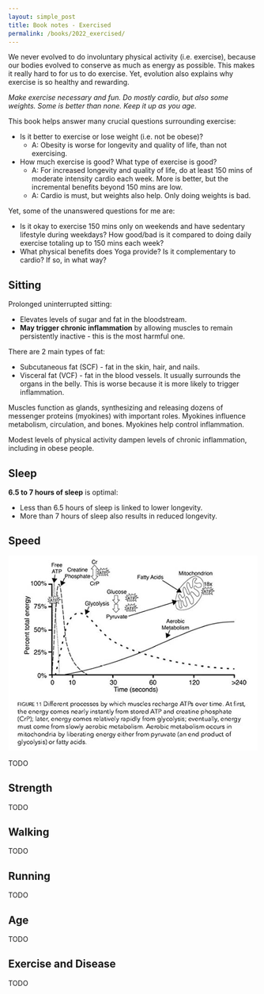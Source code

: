 ```yaml
---
layout: simple_post
title: Book notes - Exercised
permalink: /books/2022_exercised/
---
```


We never evolved to do involuntary physical activity (i.e. exercise), because our bodies evolved to conserve as much as energy as possible. This makes it really hard to for us to do exercise. Yet, evolution also explains why exercise is so healthy and rewarding.

*Make exercise necessary and fun. Do mostly cardio, but also some weights. Some is better than none. Keep it up as you age.*

This book helps answer many crucial questions surrounding exercise:
* Is it better to exercise or lose weight (i.e. not be obese)?
    * A: Obesity is worse for longevity and quality of life, than not exercising.
* How much exercise is good? What type of exercise is good?
    * A: For increased longevity and quality of life, do at least 150 mins of moderate intensity cardio each week. More is better, but the incremental benefits beyond 150 mins are low.
    * A: Cardio is must, but weights also help. Only doing weights is bad.

Yet, some of the unanswered questions for me are:
* Is it okay to exercise 150 mins only on weekends and have sedentary lifestyle during weekdays? How good/bad is it compared to doing daily exercise totaling up to 150 mins each week?
* What physical benefits does Yoga provide? Is it complementary to cardio? If so, in what way?

## Sitting

Prolonged uninterrupted sitting:
* Elevates levels of sugar and fat in the bloodstream.
* **May trigger chronic inflammation** by allowing muscles to remain persistently inactive - this is the most harmful one.

There are 2 main types of fat:
* Subcutaneous fat (SCF) - fat in the skin, hair, and nails.
* Visceral fat (VCF) - fat in the blood vessels. It usually surrounds the organs in the belly. This is worse because it is more likely to trigger inflammation.

Muscles function as glands, synthesizing and releasing dozens of messenger proteins (myokines) with important roles. Myokines influence metabolism, circulation, and bones. Myokines help control inflammation.

Modest levels of physical activity dampen levels of chronic inflammation, including in obese people.

## Sleep

**6.5 to 7 hours of sleep** is optimal:
* Less than 6.5 hours of sleep is linked to lower longevity.
* More than 7 hours of sleep also results in reduced longevity.

## Speed

<img src="/assets/booknotes/2022_exercised/glycolysis.jpg">

TODO

## Strength

TODO

## Walking

TODO

## Running

TODO

## Age

TODO

## Exercise and Disease

TODO
